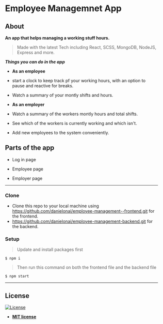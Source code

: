# Employee Managemnet App

## About
**An app that helps managing a working stuff hours.**

  > Made with the latest Tech including React, SCSS, MongoDB, NodeJS, Express and more.

***Things you can do in the app***

- **As an employee**

- start a clock to keep track pf your working hours, with an option to pause and reactive for breaks.

- Watch a summary of your montly shifts and hours.

- **As an employer**

- Watch a summary of the workers montly hours and total shifts.

- See which of the workers is currently working and which isn't.

- Add new employees to the system conveniently.

## Parts of the app
- Log in page

- Employee page

- Employer page

---
### Clone

- Clone this repo to your local machine using https://github.com/danielonai/employee-management--frontend.git for the frontend.
- https://github.com/danielonai/employee-management-backend.git for the backend.

### Setup

> Update and install packages first
```
$ npm i
```
> Then run this command on both the frontend file and the backend file
```
$ npm start
```
---

## License

[![License](http://img.shields.io/:license-mit-blue.svg?style=flat-square)](http://badges.mit-license.org)

- **[MIT license](http://opensource.org/licenses/mit-license.php)**
